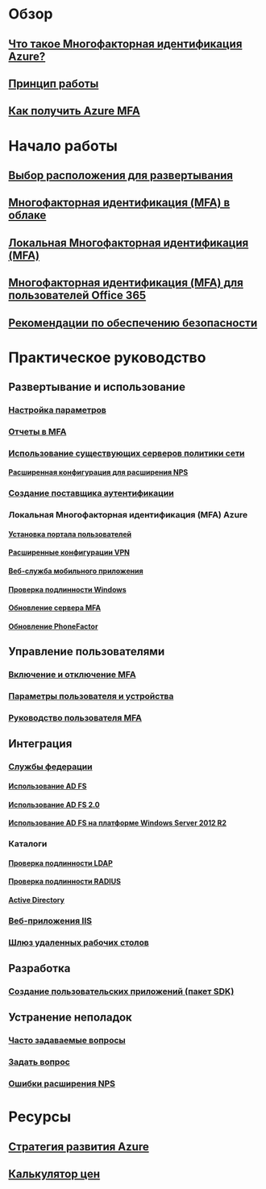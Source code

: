 # Обзор
## [Что такое Многофакторная идентификация Azure?](multi-factor-authentication.md)
## [Принцип работы](multi-factor-authentication-how-it-works.md)
## [Как получить Azure MFA](multi-factor-authentication-versions-plans.md)

# Начало работы
## [Выбор расположения для развертывания](multi-factor-authentication-get-started.md)
## [Многофакторная идентификация (MFA) в облаке](multi-factor-authentication-get-started-cloud.md)
## [Локальная Многофакторная идентификация (MFA)](multi-factor-authentication-get-started-server.md)
## [Многофакторная идентификация (MFA) для пользователей Office 365](https://support.office.com/article/Plan-for-multi-factor-authentication-for-Office-365-Deployments-043807b2-21db-4d5c-b430-c8a6dee0e6ba)
## [Рекомендации по обеспечению безопасности](multi-factor-authentication-security-best-practices.md)

# Практическое руководство
## Развертывание и использование
### [Настройка параметров](multi-factor-authentication-whats-next.md)
### [Отчеты в MFA](multi-factor-authentication-manage-reports.md)
### [Использование существующих серверов политики сети](multi-factor-authentication-nps-extension.md)
#### [Расширенная конфигурация для расширения NPS](nps-extension-advanced-configuration.md)
### [Создание поставщика аутентификации](multi-factor-authentication-get-started-auth-provider.md)
### Локальная Многофакторная идентификация (MFA) Azure
#### [Установка портала пользователей](multi-factor-authentication-get-started-portal.md)
#### [Расширенные конфигурации VPN](multi-factor-authentication-advanced-vpn-configurations.md)
#### [Веб-служба мобильного приложения](multi-factor-authentication-get-started-server-webservice.md)
#### [Проверка подлинности Windows](multi-factor-authentication-get-started-server-windows.md)
#### [Обновление сервера MFA](multi-factor-authentication-server-upgrade.md)
#### [Обновление PhoneFactor](multi-factor-authentication-get-started-server-upgrade.md)

## Управление пользователями
### [Включение и отключение MFA](multi-factor-authentication-get-started-user-states.md)
### [Параметры пользователя и устройства](multi-factor-authentication-manage-users-and-devices.md)
### [Руководство пользователя MFA](./end-user/multi-factor-authentication-end-user.md)

## Интеграция
### [Службы федерации](multi-factor-authentication-get-started-adfs.md)
#### [Использование AD FS](multi-factor-authentication-get-started-adfs-cloud.md)
#### [Использование AD FS 2.0](multi-factor-authentication-get-started-adfs-adfs2.md)
#### [Использование AD FS на платформе Windows Server 2012 R2](multi-factor-authentication-get-started-adfs-w2k12.md)
### Каталоги
#### [Проверка подлинности LDAP](multi-factor-authentication-get-started-server-ldap.md)
#### [Проверка подлинности RADIUS](multi-factor-authentication-get-started-server-radius.md)
#### [Active Directory](multi-factor-authentication-get-started-server-dirint.md)
### [Веб-приложения IIS](multi-factor-authentication-get-started-server-iis.md)
### [Шлюз удаленных рабочих столов](multi-factor-authentication-get-started-server-rdg.md)

## Разработка
### [Создание пользовательских приложений (пакет SDK)](multi-factor-authentication-sdk.md)

## Устранение неполадок
### [Часто задаваемые вопросы](multi-factor-authentication-faq.md)
### [Задать вопрос](https://social.msdn.microsoft.com/Forums/newthread?category=windowsazureplatform&forum=windowsazureactiveauthentication&prof=required)
### [Ошибки расширения NPS](multi-factor-authentication-nps-errors.md)
# Ресурсы
## [Стратегия развития Azure](https://azure.microsoft.com/roadmap/?category=security-identity)
## [Калькулятор цен](https://azure.microsoft.com/pricing/calculator/)
